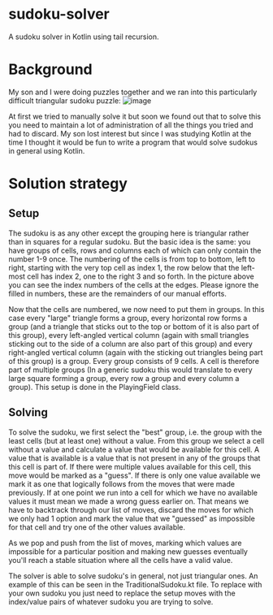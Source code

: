 # sudoku-solver
A sudoku solver in Kotlin using tail recursion.

# Background
My son and I were doing puzzles together and we ran into this particularly difficult triangular sudoku puzzle:
![image](https://user-images.githubusercontent.com/13097206/80927138-f51d3200-8d9b-11ea-859d-5107a2867dd1.png)

At first we tried to manually solve it but soon we found out that to solve this you need to maintain a lot of administration of all the things you tried and had to discard. My son lost interest but since I was studying Kotlin at the time I thought it would be fun to write a program that would solve sudokus in general using Kotlin.

# Solution strategy
## Setup
The sudoku is as any other except the grouping here is triangular rather than in squares for a regular sudoku. But the basic idea is the same: you have groups of cells, rows and columns each of which can only contain the number 1-9 once. The numbering of the cells is from top to bottom, left to right, starting with the very top cell as index 1, the row below that the left-most cell has index 2, one to the right 3 and so forth. In the picture above you can see the index numbers of the cells at the edges. Please ignore the filled in numbers, these are the remainders of our manual efforts.

Now that the cells are numbered, we now need to put them in groups. In this case every "large" triangle forms a group, every horizontal row forms a group (and a triangle that sticks out to the top or bottom of it is also part of this group), every left-angled vertical column (again with small triangles sticking out to the side of a column are also part of this group) and every right-angled vertical column (again with the sticking out triangles being part of this group) is a group. Every group consists of 9 cells. A cell is therefore part of multiple groups (In a generic sudoku this would translate to every large square forming a group, every row a group and every column a group). This setup is done in the PlayingField class.

## Solving
To solve the sudoku, we first select the "best" group, i.e. the group with the least cells (but at least one) without a value. From this group we select a cell without a value and calculate a value that would be available for this cell. A value that is available is a value that is not present in any of the groups that this cell is part of. If there were multiple values available for this cell, this move would be marked as a "guess". If there is only one value available we mark it as one that logically follows from the moves that were made previously. If at one point we run into a cell for which we have no available values it must mean we made a wrong guess earlier on. That means we have to backtrack through our list of moves, discard the moves for which we only had 1 option and mark the value that we "guessed" as impossible for that cell and try one of the other values available.

As we pop and push from the list of moves, marking which values are impossible for a particular position and making new guesses eventually you'll reach a stable situation where all the cells have a valid value.

The solver is able to solve sudoku's in general, not just triangular ones. An example of this can be seen in the TraditionalSudoku.kt file. To replace with your own sudoku you just need to replace the setup moves with the index/value pairs of whatever sudoku you are trying to solve.
